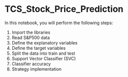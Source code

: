 # TCS_Stock_Price_Prediction

In this notebook, you will perform the following steps:  
1. Import the libraries  
2. Read S&P500 data  
3. Define the explanatory variables
4. Define the target variables 
5. Split the data into train and test
6. Support Vector Classifier (SVC) 
7. Classifier accuracy 
8. Strategy implementation

